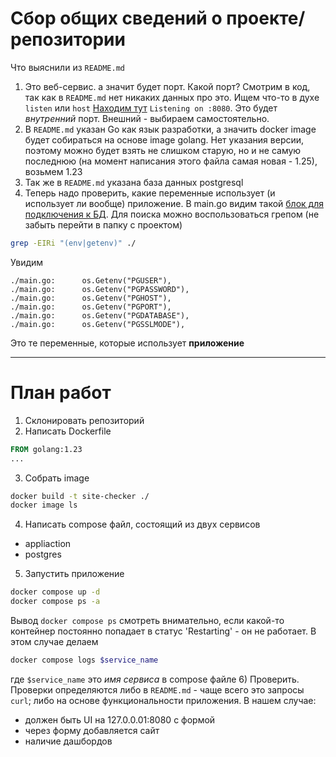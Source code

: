 # Сбор общих сведений о проекте/репозитории
Что выяснили из `README.md`
1) Это веб-сервис. а значит будет порт. Какой порт? Смотрим в код, так как в `README.md` нет никаких данных про это. Ищем что-то в духе `listen` или `host` [Находим тут](https://github.com/AnastasiyaGapochkina01/dos-29-diplomas-projects/blob/vkuchumov/sitechecker/main.go#L182) `Listening on :8080`. Это будет _внутренний_ порт. Внешний - выбираем самостоятельно.
2) В `README.md` указан Go как язык разработки, а значить docker image будет собираться на основе image golang. Нет указания версии, поэтому можно будет взять не слишком старую, но и не самую последнюю (на момент написания этого файла самая новая - 1.25), возьмем 1.23
3) Так же в `README.md` указана база данных postgresql
4) Теперь надо проверить, какие переменные использует (и использует ли вообще) приложение. В main.go видим такой [блок для подключения к БД](https://github.com/AnastasiyaGapochkina01/dos-29-diplomas-projects/blob/vkuchumov/sitechecker/main.go#L31-L37). Для поиска можно воспользоваться грепом (не забыть перейти в папку с проектом)
```bash
grep -EIRi "(env|getenv)" ./
```
Увидим
```
./main.go:      os.Getenv("PGUSER"),
./main.go:      os.Getenv("PGPASSWORD"),
./main.go:      os.Getenv("PGHOST"),
./main.go:      os.Getenv("PGPORT"),
./main.go:      os.Getenv("PGDATABASE"),
./main.go:      os.Getenv("PGSSLMODE"),
```
Это те переменные, которые использует **приложение**

---

# План работ
1) Склонировать репозиторий
2) Написать Dockerfile
```dockerfile
FROM golang:1.23
...
````
3) Собрать image 
```bash
docker build -t site-checker ./
docker image ls
```
4) Написать compose файл, состоящий из двух сервисов
- appliaction
- postgres
5) Запустить приложение
```bash
docker compose up -d
docker compose ps -a
```
Вывод `docker compose ps` смотреть внимательно, если какой-то контейнер постоянно попадает в статус 'Restarting' - он не работает. В этом случае делаем 
```bash
docker compose logs $service_name
```
где `$service_name` это _имя сервиса_ в compose файле
6) Проверить. Проверки определяются либо в `README.md` - чаще всего это запросы `curl`; либо на основе функциональности приложения. В нашем случае:
- должен быть UI на 127.0.0.01:8080 с формой
- через форму добавляется сайт
- наличие дашбордов